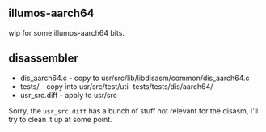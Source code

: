 ## illumos-aarch64

wip for some illumos-aarch64 bits.

## disassembler

* dis\_aarch64.c - copy to usr/src/lib/libdisasm/common/dis\_aarch64.c
* tests/ - copy into usr/src/test/util-tests/tests/dis/aarch64/
* usr\_src.diff - apply to usr/src

Sorry, the `usr_src.diff` has a bunch of stuff not relevant for the disasm,
I'll try to clean it up at some point.
